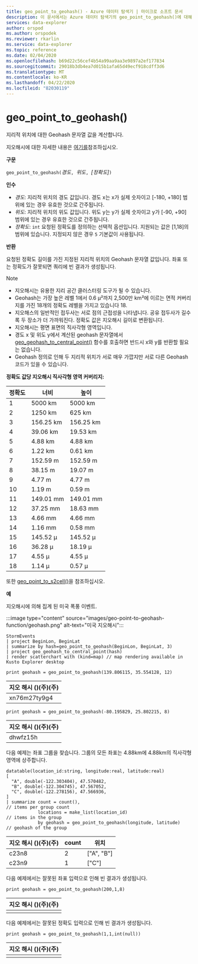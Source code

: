 ```yaml
---
title: geo_point_to_geohash() - Azure 데이터 탐색기 | 마이크로 소프트 문서
description: 이 문서에서는 Azure 데이터 탐색기의 geo_point_to_geohash()에 대해 설명합니다.
services: data-explorer
author: orspod
ms.author: orspodek
ms.reviewer: rkarlin
ms.service: data-explorer
ms.topic: reference
ms.date: 02/04/2020
ms.openlocfilehash: b69d22c56cef4b54a99aa9aa3e9897a2ef177834
ms.sourcegitcommit: 29018b3db4ea7d015b1afa65d49ecf918cdff3d6
ms.translationtype: MT
ms.contentlocale: ko-KR
ms.lasthandoff: 04/22/2020
ms.locfileid: "82030119"
---
```

# <a name="geo_point_to_geohash"></a>geo_point_to_geohash()

지리적 위치에 대한 Geohash 문자열 값을 계산합니다.

지오해시에 대한 자세한 내용은 [여기를](https://en.wikipedia.org/wiki/Geohash)참조하십시오.  

**구문**

`geo_point_to_geohash(`*경도*`, `*위도*`, `*[정확도]*`)`

**인수**

* *경도*: 지리적 위치의 경도 값입니다. 경도 x는 x가 실제 숫자이고 [-180, +180] 범위에 있는 경우 유효한 것으로 간주됩니다. 
* *위도*: 지리적 위치의 위도 값입니다. 위도 y는 y가 실제 숫자이고 y가 [-90, +90] 범위에 있는 경우 유효한 것으로 간주됩니다. 
* *정확도*: `int` 요청된 정확도를 정의하는 선택적 옵션입니다. 지원되는 값은 [1,18]의 범위에 있습니다. 지정되지 않은 경우 `5` 기본값이 사용됩니다.

**반환**

요청된 정확도 길이를 가진 지정된 지리적 위치의 Geohash 문자열 값입니다. 좌표 또는 정확도가 잘못되면 쿼리에 빈 결과가 생성됩니다.

> [!NOTE]
>
> * 지오해시는 유용한 지리 공간 클러스터링 도구가 될 수 있습니다.
> * Geohash는 가장 높은 레벨 1에서 0.6 μ²까지 2,500만 km²에 이르는 면적 커버리지를 가진 18개의 정확도 레벨을 가지고 있습니다 18.
> * 지오해스의 일반적인 접두사는 서로 점의 근접성을 나타냅니다. 공유 접두사가 길수록 두 장소가 더 가까워진다. 정확도 값은 지오해시 길이로 변환됩니다.
> * 지오해시는 평면 표면의 직사각형 영역입니다.
> * 경도 x 및 위도 y에서 계산된 geohash 문자열에서 [geo_geohash_to_central_point()](geo-geohash-to-central-point-function.md) 함수를 호출하면 반드시 x와 y를 반환할 필요는 없습니다.
> * Geohash 정의로 인해 두 지리적 위치가 서로 매우 가깝지만 서로 다른 Geohash 코드가 있을 수 있습니다.

**정확도 값당 지오해시 직사각형 영역 커버리지:**

| 정확도 | 너비     | 높이    |
|----------|-----------|-----------|
| 1        | 5000 km   | 5000 km   |
| 2        | 1250 km   | 625 km    |
| 3        | 156.25 km | 156.25 km |
| 4        | 39.06 km  | 19.53 km  |
| 5        | 4.88 km   | 4.88 km   |
| 6        | 1.22 km   | 0.61 km   |
| 7        | 152.59 m  | 152.59 m  |
| 8        | 38.15 m   | 19.07 m   |
| 9        | 4.77 m    | 4.77 m    |
| 10       | 1.19 m    | 0.59 m    |
| 11       | 149.01 mm | 149.01 mm |
| 12       | 37.25 mm  | 18.63 mm  |
| 13       | 4.66 mm   | 4.66 mm   |
| 14       | 1.16 mm   | 0.58 mm   |
| 15       | 145.52 μ  | 145.52 μ  |
| 16       | 36.28 μ   | 18.19 μ   |
| 17       | 4.55 μ    | 4.55 μ    |
| 18       | 1.14 μ    | 0.57 μ    |

또한 [geo_point_to_s2cell()](geo-point-to-s2cell-function.md)을 참조하십시오.

**예**

지오해시에 의해 집계 된 미국 폭풍 이벤트.

:::image type="content" source="images/geo-point-to-geohash-function/geohash.png" alt-text="미국 지오해시":::

```kusto
StormEvents
| project BeginLon, BeginLat
| summarize by hash=geo_point_to_geohash(BeginLon, BeginLat, 3)
| project geo_geohash_to_central_point(hash)
| render scatterchart with (kind=map) // map rendering available in Kusto Explorer desktop
```

```kusto
print geohash = geo_point_to_geohash(139.806115, 35.554128, 12)  
```

| 지오 해시 ()(주)(주)      |
|--------------|
| xn76m27ty9g4 |

```kusto
print geohash = geo_point_to_geohash(-80.195829, 25.802215, 8)
```

|지오 해시 ()(주)(주)|
|---|
|dhwfz15h|

다음 예제는 좌표 그룹을 찾습니다. 그룹의 모든 좌표는 4.88km에 4.88km의 직사각형 영역에 상주합니다.
```kusto
datatable(location_id:string, longitude:real, latitude:real)
[
  "A", double(-122.303404), 47.570482,
  "B", double(-122.304745), 47.567052,
  "C", double(-122.278156), 47.566936,
]
| summarize count = count(),                                          // items per group count
            locations = make_list(location_id)                        // items in the group
            by geohash = geo_point_to_geohash(longitude, latitude)    // geohash of the group
```

| 지오 해시 ()(주)(주) | count | 위치  |
|---------|-------|------------|
| c23n8   | 2     | ["A", "B"] |
| c23n9   | 1     | ["C"]      |

다음 예제에서는 잘못된 좌표 입력으로 인해 빈 결과가 생성됩니다.
```kusto
print geohash = geo_point_to_geohash(200,1,8)
```

| 지오 해시 ()(주)(주) |
|---------|
|         |

다음 예제에서는 잘못된 정확도 입력으로 인해 빈 결과가 생성됩니다.
```kusto
print geohash = geo_point_to_geohash(1,1,int(null))
```

| 지오 해시 ()(주)(주) |
|---------|
|         |
